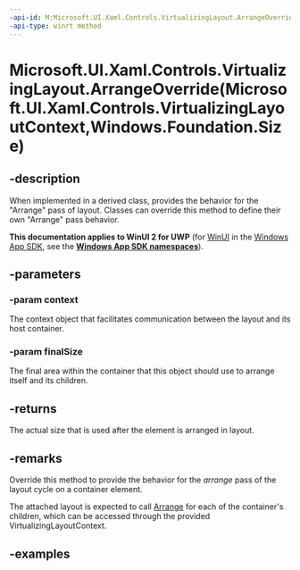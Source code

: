 ```yaml
---
-api-id: M:Microsoft.UI.Xaml.Controls.VirtualizingLayout.ArrangeOverride(Microsoft.UI.Xaml.Controls.VirtualizingLayoutContext,Windows.Foundation.Size)
-api-type: winrt method
---
```


# Microsoft.UI.Xaml.Controls.VirtualizingLayout.ArrangeOverride(Microsoft.UI.Xaml.Controls.VirtualizingLayoutContext,Windows.Foundation.Size)

<!--
protected virtual Windows.Foundation.Size ArrangeOverride (Microsoft.UI.Xaml.Controls.VirtualizingLayoutContext context, Windows.Foundation.Size finalSize);
-->

## -description

When implemented in a derived class, provides the behavior for the "Arrange" pass of layout. Classes can override this method to define their own "Arrange" pass behavior.

**This documentation applies to WinUI 2 for UWP** (for [WinUI](/windows/apps/winui/winui3/) in the [Windows App SDK](/windows/apps/windows-app-sdk/), see the **[Windows App SDK namespaces](/windows/windows-app-sdk/api/winrt/)**).

## -parameters

### -param context

The context object that facilitates communication between the layout and its host container.

### -param finalSize

The final area within the container that this object should use to arrange itself and its children.

## -returns

The actual size that is used after the element is arranged in layout.

## -remarks

Override this method to provide the behavior for the _arrange_ pass of the layout cycle on a container element.

The attached layout is expected to call [Arrange](layout_arrange_337607665.md) for each of the container's children, which can be accessed through the provided VirtualizingLayoutContext.

## -examples

